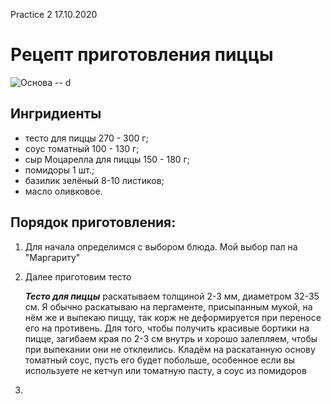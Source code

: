 Practice 2 17.10.2020

# Рецепт приготовления пиццы
![Основа -- d](https://e1.edimdoma.ru/data/recipes/0006/0642/60642-ed4_wide.jpg?1383687071)

## Ингридиенты
* тесто для пиццы 270 - 300 г;
* соус томатный 100 - 130 г;
* сыр Моцарелла для пиццы 150 - 180 г;
* помидоры 1 шт.;
* базилик зелёный 8-10 листиков;
* масло оливковое.

## Порядок приготовления:
1. Для начала определимся с выбором блюда. Мой выбор пал на "Маргариту" 
2. Далее приготовим тесто 

    _**Тесто для пиццы**_ раскатываем толщиной 2-3 мм, диаметром 32-35 см. Я обычно раскатываю на пергаменте, присыпанным мукой, на нём же и выпекаю пиццу, так корж не деформируется при переносе его на противень. Для того, чтобы получить красивые бортики на пицце, загибаем края по 2-3 см внутрь и хорошо залепляем, чтобы при выпекании они не отклеились. Кладём на раскатанную основу томатный соус, пусть его будет побольше, особенное если вы используете не кетчуп или томатную пасту, а соус из помидоров

    
3. 
